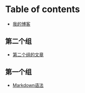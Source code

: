 # Table of contents

* [我的博客](README.md)

## 第二个组

* [第二个组的文章](di-er-ge-zu/di-er-ge-zu-de-wen-zhang.md)

## 第一个组

* [Markdown语法](di-yi-ge-zu/markdown-yu-fa.md)

